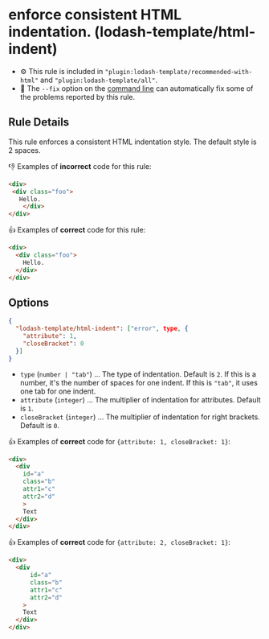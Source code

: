 # enforce consistent HTML indentation. (lodash-template/html-indent)

- :gear: This rule is included in `"plugin:lodash-template/recommended-with-html"` and `"plugin:lodash-template/all"`.
- :wrench: The `--fix` option on the [command line](https://eslint.org/docs/user-guide/command-line-interface#fixing-problems) can automatically fix some of the problems reported by this rule.

## Rule Details

This rule enforces a consistent HTML indentation style. The default style is 2 spaces.

:-1: Examples of **incorrect** code for this rule:

```html
<div>
 <div class="foo">
   Hello.
    </div>
</div>
```

:+1: Examples of **correct** code for this rule:

```html
<div>
  <div class="foo">
    Hello.
  </div>
</div>
```

## Options

```json
{
  "lodash-template/html-indent": ["error", type, {
    "attribute": 1,
    "closeBracket": 0
  }]
}
```

- `type` (`number | "tab"`) ... The type of indentation. Default is `2`. If this is a number, it's the number of spaces for one indent. If this is `"tab"`, it uses one tab for one indent.
- `attribute` (`integer`) ... The multiplier of indentation for attributes. Default is `1`.
- `closeBracket` (`integer`) ... The multiplier of indentation for right brackets. Default is `0`.

:+1: Examples of **correct** code for `{attribute: 1, closeBracket: 1}`:

```html
<div>
  <div
    id="a"
    class="b"
    attr1="c"
    attr2="d"
    >
    Text
  </div>
</div>
```

:+1: Examples of **correct** code for `{attribute: 2, closeBracket: 1}`:

```html
<div>
  <div
      id="a"
      class="b"
      attr1="c"
      attr2="d"
    >
    Text
  </div>
</div>
```
